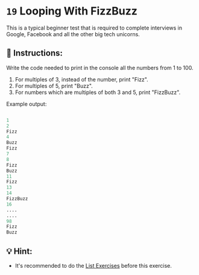 # `19` Looping With FizzBuzz

This is a typical beginner test that is required to complete interviews in Google, Facebook and all the other big tech unicorns.


## 📝 Instructions:
Write the code needed to print in the console all the numbers from 1 to 100.
1. For multiples of 3, instead of the number, print "Fizz".
2. For multiples of 5, print "Buzz".
3. For numbers which are multiples of both 3 and 5, print "FizzBuzz".

Example output:

```py

1
2
Fizz
4
Buzz
Fizz
7
8
Fizz
Buzz
11
Fizz
13
14
FizzBuzz
16
....
....
98
Fizz
Buzz


```


## 💡 Hint:

- It's recommended to do the [List Exercises](https://github.com/4GeeksAcademy/python-lists-exercises) before this exercise.
